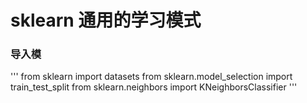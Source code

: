 # sklearn 通用的学习模式

### 导入模

'''
from sklearn import datasets
from sklearn.model_selection import train_test_split
from sklearn.neighbors import KNeighborsClassifier
'''
